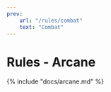 ```yaml
---
prev:
    url: "/rules/combat"
    text: "Combat"
---
```


# Rules - Arcane

{% include "docs/arcane.md" %}